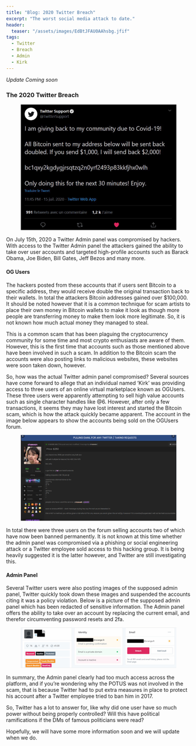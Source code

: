 ```yaml
---
title: "Blog: 2020 Twitter Breach"
excerpt: "The worst social media attack to date."
header:
  teaser: "/assets/images/EdBtJFAU0AAhsbg.jfif"
tags: 
  - Twitter
  - Breach
  - Admin
  - Kirk
---
```


*Update Coming soon*

### The 2020 Twitter Breach

<figure>
	<a href="/assets/images/EdBtJFAU0AAhsbg.jfif"><img src="/assets/images/EdBtJFAU0AAhsbg.jfif"></a>
</figure>

On July 15th, 2020 a Twitter Admin panel was compromised by hackers. With access to the Twitter Admin panel the attackers gained the ability to take over user accounts and targeted high-profile accounts such as Barack Obama, Joe Biden, Bill Gates, Jeff Bezos and many more. 

#### OG Users

The hackers posted from these accounts that if users sent Bitcoin to a specific address, they would receive double the original transaction back to their wallets. In total the attackers Bitcoin addresses gained over $100,000. It should be noted however that it is a common technique for scam artists to place their own money in Bitcoin wallets to make it look as though more people are transferring money to make them look more legitimate. So, it is not known how much actual money they managed to steal. 

This is a common scam that has been plaguing the cryptocurrency community for some time and most crypto enthusiasts are aware of them. However, this is the first time that accounts such as those mentioned above have been involved in such a scam. In addition to the Bitcoin scam the accounts were also posting links to malicious websites, these websites were soon taken down, however. 

So, how was the actual Twitter admin panel compromised? Several sources have come forward to allege that an individual named ‘Kirk’ was providing access to three users of an online virtual marketplace known as OGUsers. These three users were apparently attempting to sell high value accounts such as single character handles like @6. However, after only a few transactions, it seems they may have lost interest and started the Bitcoin scam, which is how the attack quickly became apparent. The account in the image below appears to show the accounts being sold on the OGUsers forum. 

<figure>
	<a href="/assets/images/chaewon.png"><img src="/assets/images/chaewon.png"></a>
</figure>

In total there were three users on the forum selling accounts two of which have now been banned permanently. 
It is not known at this time whether the admin panel was compromised via a phishing or social engineering attack or a Twitter employee sold access to this hacking group. It is being heavily suggested it is the latter however, and Twitter are still investigating this.

#### Admin Panel 

Several Twitter users were also posting images of the supposed admin panel, Twitter quickly took down these images and suspended the accounts citing it was a policy violation. Below is a picture of the supposed admin panel which has been redacted of sensitive information. The Admin panel offers the ability to take over an account by replacing the current email, and therefor circumventing password resets and 2fa.

<figure>
	<a href="/assets/images/Screen-Shot.jpg"><img src="/assets/images/Screen-Shot.jpg"></a>
</figure>

In summary, the Admin panel clearly had too much access across the platform, and if you’re wondering why the POTUS was not involved in the scam, that is because Twitter had to put extra measures in place to protect his account after a Twitter employee tried to ban him in 2017.

So, Twitter has a lot to answer for, like why did one user have so much power without being properly controlled? Will this have political ramifications if the DMs of famous politicians were read?

Hopefully, we will have some more information soon and we will update when we do. 


